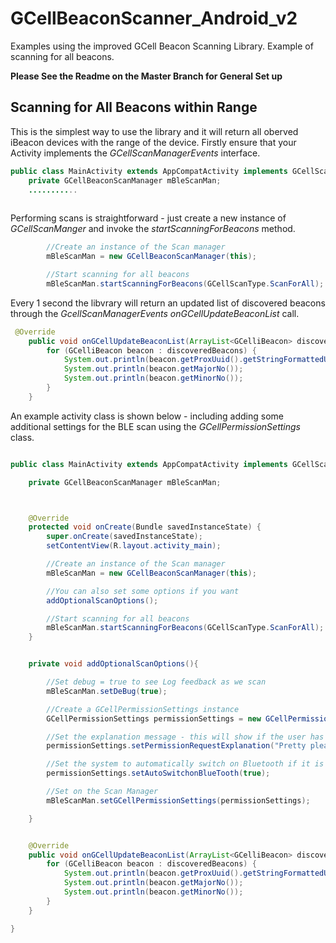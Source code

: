 # GCellBeaconScanner_Android_v2
Examples using the improved GCell Beacon Scanning Library. Example of scanning for all beacons.

**Please See the Readme on the Master Branch for General Set up**

## Scanning for All Beacons within Range

This is the simplest way to use the library and it will return all oberved iBeacon devices with the range of the device. Firstly ensure that your Activity implements the *GCellScanManagerEvents* interface.

```java
public class MainActivity extends AppCompatActivity implements GCellScanManagerEvents{
    private GCellBeaconScanManager mBleScanMan;
    ...........
    
```
Performing scans is straightforward - just create a new instance of *GCellScanManger* and invoke the *startScanningForBeacons* method. 

```java
        //Create an instance of the Scan manager
        mBleScanMan = new GCellBeaconScanManager(this);

        //Start scanning for all beacons
        mBleScanMan.startScanningForBeacons(GCellScanType.ScanForAll);
```

Every 1 second the libvrary will return an updated list of discovered beacons through the *GcellScanManagerEvents onGCellUpdateBeaconList* call.  

```java
 @Override
    public void onGCellUpdateBeaconList(ArrayList<GCelliBeacon> discoveredBeacons) {
        for (GCelliBeacon beacon : discoveredBeacons) {
            System.out.println(beacon.getProxUuid().getStringFormattedUuid());
            System.out.println(beacon.getMajorNo());
            System.out.println(beacon.getMinorNo());
        }
    }

```

An example activity class is shown below - including adding some additional settings for the BLE scan using the *GCellPermissionSettings* class. 

```java

public class MainActivity extends AppCompatActivity implements GCellScanManagerEvents{

    private GCellBeaconScanManager mBleScanMan;



    @Override
    protected void onCreate(Bundle savedInstanceState) {
        super.onCreate(savedInstanceState);
        setContentView(R.layout.activity_main);

        //Create an instance of the Scan manager
        mBleScanMan = new GCellBeaconScanManager(this);

        //You can also set some options if you want
        addOptionalScanOptions();

        //Start scanning for all beacons
        mBleScanMan.startScanningForBeacons(GCellScanType.ScanForAll);
    }


    private void addOptionalScanOptions(){

        //Set debug = true to see Log feedback as we scan
        mBleScanMan.setDeBug(true);

        //Create a GCellPermissionSettings instance
        GCellPermissionSettings permissionSettings = new GCellPermissionSettings();

        //Set the explanation message - this will show if the user has previously denied access
        permissionSettings.setPermissionRequestExplanation("Pretty please - we need this permission so we can see beacons!");

        //Set the system to automatically switch on Bluetooth if it is OFF
        permissionSettings.setAutoSwitchonBlueTooth(true);

        //Set on the Scan Manager
        mBleScanMan.setGCellPermissionSettings(permissionSettings);

    }


    @Override
    public void onGCellUpdateBeaconList(ArrayList<GCelliBeacon> discoveredBeacons) {
        for (GCelliBeacon beacon : discoveredBeacons) {
            System.out.println(beacon.getProxUuid().getStringFormattedUuid());
            System.out.println(beacon.getMajorNo());
            System.out.println(beacon.getMinorNo());
        }
    }

}

```
